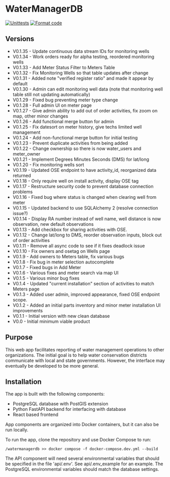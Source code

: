 # WaterManagerDB

[![Unittests](https://github.com/NMWDI/WaterManagerDB/actions/workflows/testing.yml/badge.svg)](https://github.com/NMWDI/WaterManagerDB/actions/workflows/testing.yml)
[![Format code](https://github.com/NMWDI/WaterManagerDB/actions/workflows/format_code.yml/badge.svg)](https://github.com/NMWDI/WaterManagerDB/actions/workflows/format_code.yml)

## Versions
- V0.1.35 - Update continuous data stream IDs for monitoring wells
- V0.1.34 - Work orders ready for alpha testing, reordered monitoring wells
- V0.1.33 - Add Meter Status Filter to Meters Table
- V0.1.32 - Fix Monitoring Wells so that table updates after change
- V0.1.31 - Added note "verified register ratio" and made it appear by default
- V0.1.30 - Admin can edit monitoring well data (note that monitoring well table still not updating automatically)
- V0.1.29 - Fixed bug preventing meter type change
- V0.1.28 - Full admin UI on meter page
- V0.1.27 - Give admin ability to add out of order activities, fix zoom on map, other minor changes
- V0.1.26 - Add functional merge button for admin
- V0.1.25 - Fix datesort on meter history, give techs limited well management
- V0.1.24 - Add non-functional merge button for initial testing
- V0.1.23 - Prevent duplicate activities from being added
- V0.1.22 - Change ownership so there is now water_users and meter_owner
- V0.1.21 - Implement Degrees Minutes Seconds (DMS) for lat/long
- V0.1.20 - Fix monitoring wells sort
- V0.1.19 - Updated OSE endpoint to have activity_id, reorganized data returned
- V0.1.18 - Only require well on install activity, display OSE tag
- V0.1.17 - Restructure security code to prevent database connection problems
- V0.1.16 - Fixed bug where status is changed when clearing well from meter
- V0.1.15 - Updated backend to use SQLAlchemy 2 (resolve connection issue?)
- V0.1.14 - Display RA number instead of well name, well distance is now observation, new default observations
- V0.1.13 - Add checkbox for sharing activities with OSE.
- V0.1.12 - Change lat/long to DMS, reorder observation inputs, block out of order activities
- V0.1.11 - Remove all async code to see if it fixes deadlock issue
- V0.1.10 - Fix owners and osetag on Wells page
- V0.1.9 - Add owners to Meters table, fix various bugs
- V0.1.8 - Fix bug in meter selection autocomplete
- V0.1.7 - Fixed bugs in Add Meter
- V0.1.6 - Various fixes and meter search via map UI
- V0.1.5 - Various minor bug fixes
- V0.1.4 - Updated "current installation" section of activities to match Meters page
- V0.1.3 - Added user admin, improved appearance, fixed OSE endpoint scope.
- V0.1.2 - Added an initial parts inventory and minor meter installation UI improvements
- V0.1.1 - Initial version with new clean database
- V0.0 - Initial minimum viable product

## Purpose
This web app facilitates reporting of water management operations to other organizations. The initial goal is to help water conservation districts communicate with local and state governments. However, the interface may eventually be developed to be more general.

## Installation
The app is built with the following components:
* PostgreSQL database with PostGIS extension
* Python FastAPI backend for interfacing with database
* React based frontend

App components are organized into Docker containers, but it can also be run locally.

To run the app, clone the repository and use Docker Compose to run:
```
/watermanagerdb >> docker compose -f docker-compose.dev.yml --build
```

The API component will need several environmental variables that should be specified in the file 'api/.env'. See api/.env_example for an example. The PostgreSQL environmental variables should match the database settings.
